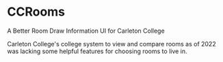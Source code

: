 # CCRooms
A Better Room Draw Information UI for Carleton College

Carleton College's college system to view and compare rooms as of 2022
was lacking some helpful features for choosing rooms to live in. 